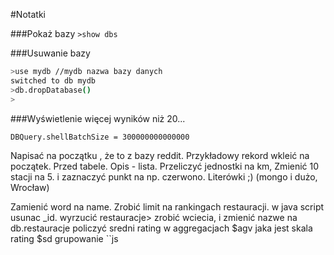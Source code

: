 #Notatki

###Pokaż bazy 
``>show dbs ``

###Usuwanie bazy
```sh
>use mydb //mydb nazwa bazy danych
switched to db mydb
>db.dropDatabase()
>
```
###Wyświetlenie więcej wyników niż 20... <potrzebne>
```sh
DBQuery.shellBatchSize = 300000000000000
```



Napisać na początku , że to z bazy reddit. Przykładowy rekord wkleić na początek. Przed tabele. 
Opis - lista.
Przeliczyć jednostki na km, 
Zmienić 10 stacji na 5. i zaznaczyć punkt na np. czerwono. 
Literówki ;) (mongo i dużo, Wrocław)


Zamienić word na name.
Zrobić limit na rankingach restauracji.
w java script usunac _id.
wyrzucić restauracje> zrobić wciecia,
i zmienić nazwe na db.restauracje
policzyć sredni rating w aggregacjach $agv
jaka jest skala rating
$sd
grupowanie ``js
